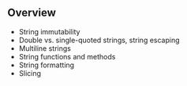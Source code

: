 ## Overview

* String immutability
* Double vs. single-quoted strings, string escaping
* Multiline strings
* String functions and methods
* String formatting
* Slicing
